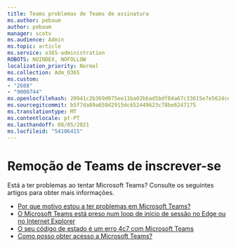 ```yaml
---
title: Teams problemas de Teams de assinatura
ms.author: pebaum
author: pebaum
manager: scotv
ms.audience: Admin
ms.topic: article
ms.service: o365-administration
ROBOTS: NOINDEX, NOFOLLOW
localization_priority: Normal
ms.collection: Adm_O365
ms.custom:
- "2688"
- "9000744"
ms.openlocfilehash: 20941c2b369d075ee11ba02bbad5bdf84a67c33615e7e5624ce790bb04cb808c
ms.sourcegitcommit: b5f7da89a650d2915dc652449623c78be6247175
ms.translationtype: MT
ms.contentlocale: pt-PT
ms.lasthandoff: 08/05/2021
ms.locfileid: "54106415"
---
```

# <a name="troubleshooting-teams-sign-in"></a>Remoção de Teams de inscrever-se 

Está a ter problemas ao tentar Microsoft Teams? Consulte os seguintes artigos para obter mais informações.

- [Por que motivo estou a ter problemas em Microsoft Teams?](https://support.office.com/article/a02f683b-61a3-4008-9447-ee60c5593b0f)
- [O Microsoft Teams está preso num loop de início de sessão no Edge ou no Internet Explorer](https://docs.microsoft.com/microsoftteams/troubleshoot/teams-sign-in/sign-in-loop)
- [O seu código de estado é um erro 4c7 com Microsoft Teams](https://support.microsoft.com/help/4041047/modern-authentication-failed-here-status-code-is-4c7-when-signing-in-t)
- [Como posso obter acesso a Microsoft Teams?](https://support.office.com/article/how-do-i-get-access-to-microsoft-teams-fc7f1634-abd3-4f26-a597-9df16e4ca65b)